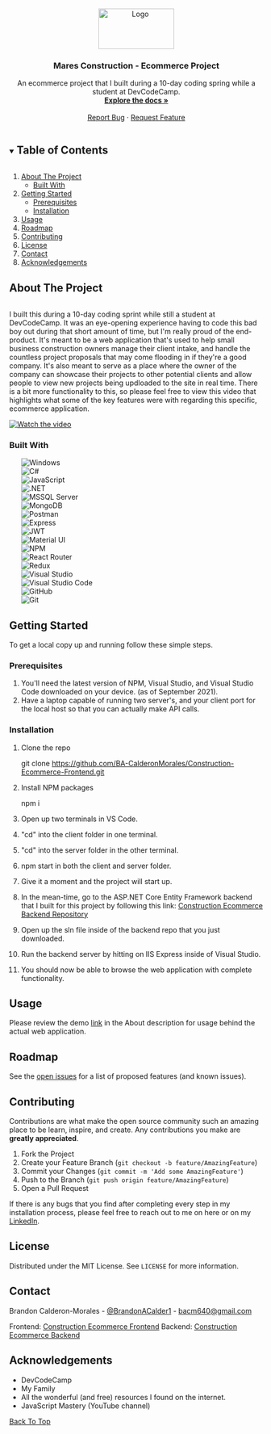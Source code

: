 <!--
*** Thanks for checking out the Best-README-Template. If you have a suggestion
*** that would make this better, please fork the repo and create a pull request
*** or simply open an issue with the tag "enhancement".
*** Thanks again! Now go create something AMAZING! :D
***
***
***
*** To avoid retyping too much info. Do a search and replace for the following:
*** github_username, repo_name, twitter_handle, email, project_title, project_description
-->



<!-- PROJECT SHIELDS -->
<!--
*** I'm using markdown "reference style" links for readability.
*** Reference links are enclosed in brackets [ ] instead of parentheses ( ).
*** See the bottom of this document for the declaration of the reference variables
*** for contributors-url, forks-url, etc. This is an optional, concise syntax you may use.
*** https://www.markdownguide.org/basic-syntax/#reference-style-links
-->
<!-- [![Contributors][contributors-shield]][contributors-url]
[![Forks][forks-shield]][forks-url]
[![Stargazers][stars-shield]][stars-url]
[![Issues][issues-shield]][issues-url]
[![MIT License][license-shield]][license-url]
[![LinkedIn][linkedin-shield]][linkedin-url]
 -->


<!-- PROJECT LOGO -->
<br />
<p id="top" align="center">
  <a href="https://github.com/BA-CalderonMorales/Construction-Ecommerce-Frontend">
    <img src="https://user-images.githubusercontent.com/62074841/133473191-6e1c7ef4-1fca-437c-89c5-828feb525872.png" alt="Logo" width="150" height="80">
  </a>

  <h3 align="center">Mares Construction - Ecommerce Project</h3>

  <p align="center">
    An ecommerce project that I built during a 10-day coding spring while a student at DevCodeCamp.
    <br />
    <a href="#about-the-project"><strong>Explore the docs »</strong></a>
    <br />
    <br />
<!--     <a href="https://github.com/BA-CalderonMorales/Construction-Ecommerce-Frontend">View Demo</a>
    · -->
    <a href="https://github.com/BA-CalderonMorales/Construction-Ecommerce-Frontend/issues">Report Bug</a>
    ·
    <a href="https://github.com/BA-CalderonMorales/Construction-Ecommerce-Frontend/issues">Request Feature</a>
  </p>
</p>



<!-- TABLE OF CONTENTS -->
<details open="open">
  <summary><h2 style="display: inline-block">Table of Contents</h2></summary>
  <ol>
    <li>
      <a href="#about-the-project">About The Project</a>
      <ul>
        <li><a href="#built-with">Built With</a></li>
      </ul>
    </li>
    <li>
      <a href="#getting-started">Getting Started</a>
      <ul>
        <li><a href="#prerequisites">Prerequisites</a></li>
        <li><a href="#installation">Installation</a></li>
      </ul>
    </li>
    <li><a href="#usage">Usage</a></li>
    <li><a href="#roadmap">Roadmap</a></li>
    <li><a href="#contributing">Contributing</a></li>
    <li><a href="#license">License</a></li>
    <li><a href="#contact">Contact</a></li>
    <li><a href="#acknowledgements">Acknowledgements</a></li>
  </ol>
</details>



<!-- ABOUT THE PROJECT -->
## About The Project

<img href="https://user-images.githubusercontent.com/62074841/133490662-1c50786a-094e-4a9f-9eb9-d02b777256f2.png" />
<p>
 I built this during a 10-day coding sprint while still a student at DevCodeCamp. It was an eye-opening experience having
 to code this bad boy out during that short amount of time, but I'm really proud of the end-product. It's meant to be a web 
 application that's used to help small business construction owners manage their client intake, and handle the countless 
 project proposals that may come flooding in if they're a good company. It's also meant to serve as a place where the 
 owner of the company can showcase their projects to other potential clients and allow people to view new projects being 
 updloaded to the site in real time. There is a bit more functionality to this, so please feel free to view this video 
 that highlights what some of the key features were with regarding this specific, ecommerce application.
</p>

<div id="demo"></div>

[![Watch the video](https://img.shields.io/badge/MyChannel-%23FF0000.svg?style=for-the-badge&logo=YouTube&logoColor=white)](https://youtu.be/SLPg8KAHNIw)
<!-- Here's a blank template to get started:
**To avoid retyping too much info. Do a search and replace with your text editor for the following:**
`BA-CalderonMorales`, `Construction-Ecommerce-Frontend`, `twitter_handle`, `email`, `project_title`, `project_description` -->


### Built With
<div id="built-with"></div>
<ul style="list-style: none;">
 <li><img src="https://img.shields.io/badge/Windows-0078D6?style=for-the-badge&logo=windows&logoColor=white" alt="Windows" /></li>
 <li><img src="https://img.shields.io/badge/c%23-%23239120.svg?style=for-the-badge&logo=c-sharp&logoColor=white" alt="C#" /></li>
 <li><img src="https://img.shields.io/badge/javascript-%23323330.svg?style=for-the-badge&logo=javascript&logoColor=%23F7DF1E" alt="JavaScript"/></li>
 <li><img src="https://img.shields.io/badge/.NET-5C2D91?style=for-the-badge&logo=.net&logoColor=white" alt=".NET"</li>
 <li><img src="https://img.shields.io/badge/Microsoft%20SQL%20Sever-CC2927?style=for-the-badge&logo=microsoft%20sql%20server&logoColor=white" alt="MSSQL Server" /></li>
 <li><img src="https://img.shields.io/badge/MongoDB-%234ea94b.svg?style=for-the-badge&logo=mongodb&logoColor=white" alt="MongoDB" /></li>
 <li><img src="https://img.shields.io/badge/Postman-FF6C37?style=for-the-badge&logo=postman&logoColor=white" alt="Postman" /></li>
 <li><img src="https://img.shields.io/badge/express.js-%23404d59.svg?style=for-the-badge&logo=express&logoColor=%2361DAFB" alt="Express" /></li>
 <li><img src="https://img.shields.io/badge/JWT-black?style=for-the-badge&logo=JSON%20web%20tokens" alt="JWT" /></li>
 <li><img src="https://img.shields.io/badge/materialui-%230081CB.svg?style=for-the-badge&logo=material-ui&logoColor=white" alt="Material UI" /></li>
 <li><img src="https://img.shields.io/badge/NPM-%23000000.svg?style=for-the-badge&logo=npm&logoColor=white" alt="NPM" /></li>
 <li><img src="https://img.shields.io/badge/React_Router-CA4245?style=for-the-badge&logo=react-router&logoColor=white" alt="React Router" /></li>
 <li><img src="https://img.shields.io/badge/react-%2320232a.svg?style=for-the-badge&logo=react&logoColor=%2361DAFB" alt="Redux" /></li>
 <li><img src="https://img.shields.io/badge/Visual%20Studio-5C2D91.svg?style=for-the-badge&logo=visual-studio&logoColor=white" alt="Visual Studio" /></li>
 <li><img src="https://img.shields.io/badge/Visual%20Studio%20Code-0078d7.svg?style=for-the-badge&logo=visual-studio-code&logoColor=white" alt="Visual Studio Code" /></li>
 <li><img src="https://img.shields.io/badge/github-%23121011.svg?style=for-the-badge&logo=github&logoColor=white" alt="GitHub" /></li>
 <li><img src="https://img.shields.io/badge/git-%23F05033.svg?style=for-the-badge&logo=git&logoColor=white" alt="Git" /></li>
</ul>


<!-- GETTING STARTED -->
## Getting Started

To get a local copy up and running follow these simple steps.

### Prerequisites

1. You'll need the latest version of NPM, Visual Studio, and Visual Studio Code downloaded on your device. (as of September 2021).
2. Have a laptop capable of running two server's, and your client port for the local host so that you can actually make API calls.

### Installation

1. Clone the repo

   git clone https://github.com/BA-CalderonMorales/Construction-Ecommerce-Frontend.git

2. Install NPM packages
   
   npm i

3. Open up two terminals in VS Code. 
4. "cd" into the client folder in one terminal.
5. "cd" into the server folder in the other terminal.
6. npm start in both the client and server folder.
7. Give it a moment and the project will start up.
8. In the mean-time, go to the ASP.NET Core Entity Framework backend that I built for this project by following this link: <a href="https://github.com/BA-CalderonMorales/Construction-Ecommerce-Backend">Construction Ecommerce Backend Repository</a>
9. Open up the sln file inside of the backend repo that you just downloaded.
10. Run the backend server by hitting on IIS Express inside of Visual Studio. 
11. You should now be able to browse the web application with complete functionality. 


<!-- USAGE EXAMPLES -->
## Usage

Please review the demo <a href="#demo">link</a> in the About description for usage behind the actual web application.


<!-- ROADMAP -->
## Roadmap

See the [open issues](https://github.com/BA-CalderonMorales/Construction-Ecommerce-Frontend/issues) for a list of proposed features (and known issues).



<!-- CONTRIBUTING -->
## Contributing

Contributions are what make the open source community such an amazing place to be learn, inspire, and create. Any contributions you make are **greatly appreciated**. 

1. Fork the Project
2. Create your Feature Branch (`git checkout -b feature/AmazingFeature`)
3. Commit your Changes (`git commit -m 'Add some AmazingFeature'`)
4. Push to the Branch (`git push origin feature/AmazingFeature`)
5. Open a Pull Request

If there is any bugs that you find after completing every step in my installation process, please feel free to reach out to me on here or on my <a href="https://www.linkedin.com/in/bcalderonmorales-cmoe/">LinkedIn</a>.

<!-- LICENSE -->
## License

Distributed under the MIT License. See `LICENSE` for more information.



<!-- CONTACT -->
## Contact

Brandon Calderon-Morales - [@BrandonACalder1](https://twitter.com/BrandonACalder1) - bacm640@gmail.com

Frontend: [Construction Ecommerce Frontend](https://github.com/BA-CalderonMorales/Construction-Ecommerce-Frontend)
Backend: [Construction Ecommerce Backend](https://github.com/BA-CalderonMorales/Construction-Ecommerce-Backend)


<!-- ACKNOWLEDGEMENTS -->
## Acknowledgements

* DevCodeCamp
* My Family
* All the wonderful (and free) resources I found on the internet.
* JavaScript Mastery (YouTube channel)

<a href="#top">Back To Top</a>
